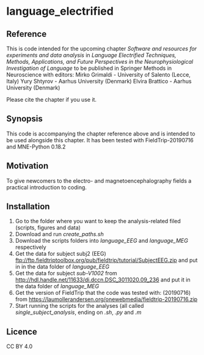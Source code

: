 # language_electrified

## Reference
This is code intended for the upcoming chapter _Software and resources for experiments and data analysis_ in _Language Electrified  Techniques, Methods, Applications, and Future Perspectives in the Neurophysiological Investigation of Language_ to be published in Springer Methods in Neuroscience with editors:
Mirko Grimaldi - University of Salento (Lecce, Italy)
Yury Shtyrov - Aarhus University (Denmark)
Elvira Brattico - Aarhus University (Denmark)

Please cite the chapter if you use it.

## Synopsis
This code is accompanying the chapter reference above and is intended to be used alongside this chapter.
It has been tested with FieldTrip-20190716 and MNE-Python 0.18.2

## Motivation
To give newcomers to the electro- and magnetoencephalography fields a practical introduction to coding.

## Installation
1) Go to the folder where you want to keep the analysis-related filed (scripts, figures and data)
2) Download and run _create\_paths.sh_
3) Download the scripts folders into _language\_EEG_ and _language\_MEG_ respectively
4) Get the data for subject subj2 (EEG) ftp://ftp.fieldtriptoolbox.org/pub/fieldtrip/tutorial/SubjectEEG.zip and put in in the data folder of _language\_EEG_
5) Get the data for subject _sub-V1002_ from http://hdl.handle.net/11633/di.dccn.DSC_3011020.09_236 and put it in the data folder of _language\_MEG_
6) Get the version of FieldTrip that the code was tested with: (20190716) from https://laumollerandersen.org/onewebmedia/fieldtrip-20190716.zip
7) Start running the scripts for the analyses (all called _single\_subject\_analysis_, ending on _.sh_, _.py_ and _.m_

## Licence
CC BY 4.0
